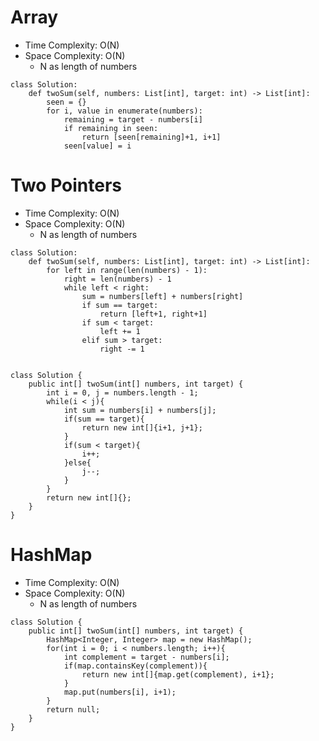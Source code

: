 # Array
* Time Complexity: O(N)
* Space Complexity: O(N)
    * N as length of numbers
```
class Solution:
    def twoSum(self, numbers: List[int], target: int) -> List[int]:
        seen = {}
        for i, value in enumerate(numbers):
            remaining = target - numbers[i]
            if remaining in seen:
                return [seen[remaining]+1, i+1]
            seen[value] = i
``` 
# Two Pointers
* Time Complexity: O(N)
* Space Complexity: O(N)
    * N as length of numbers
```
class Solution:
    def twoSum(self, numbers: List[int], target: int) -> List[int]:
        for left in range(len(numbers) - 1):
            right = len(numbers) - 1
            while left < right:
                sum = numbers[left] + numbers[right]
                if sum == target:
                    return [left+1, right+1]
                if sum < target:
                    left += 1
                elif sum > target:
                    right -= 1
        
```
```
class Solution {
    public int[] twoSum(int[] numbers, int target) {
        int i = 0, j = numbers.length - 1;
        while(i < j){
            int sum = numbers[i] + numbers[j];
            if(sum == target){
                return new int[]{i+1, j+1};
            }
            if(sum < target){
                i++;
            }else{
                j--;
            }
        }
        return new int[]{};
    }
}
```
# HashMap
* Time Complexity: O(N)
* Space Complexity: O(N)
    * N as length of numbers
```
class Solution {
    public int[] twoSum(int[] numbers, int target) {
        HashMap<Integer, Integer> map = new HashMap();
        for(int i = 0; i < numbers.length; i++){
            int complement = target - numbers[i];
            if(map.containsKey(complement)){
                return new int[]{map.get(complement), i+1};
            }
            map.put(numbers[i], i+1);
        }
        return null;
    }
}
```